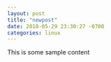 ```yaml
---
layout: post
title: "newpost"
date: 2018-05-29 23:30:27 -0700
categories: linux
---
```


This is some sample content

